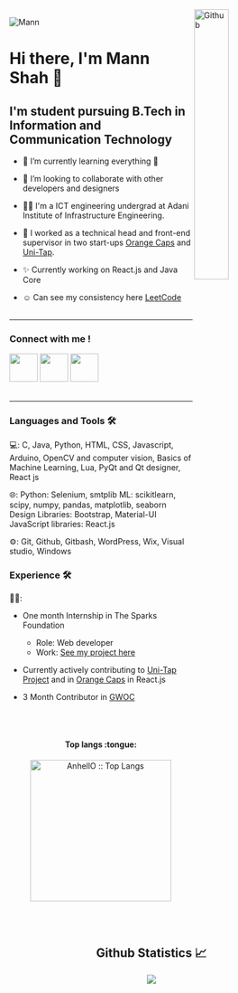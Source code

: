 <img width="35%" align="right" alt="Github" src="https://user-images.githubusercontent.com/48678280/88862734-4903af80-d201-11ea-968b-9c939d88a37c.gif" />
<p align="left"> <img   src="https://komarev.com/ghpvc/?username=Mann-tech13" alt="Mann" /> </p>

# Hi there, I'm Mann Shah 👋 <br>

## I'm student pursuing B.Tech in Information and Communication Technology <br>

- 🌱 I’m currently learning everything 🤣
- 👯 I’m looking to collaborate with other developers and designers
- 👩‍🎓 I'm a ICT engineering undergrad at Adani Institute of Infrastructure Engineering.
- 💼 I worked as a technical head and front-end supervisor in two start-ups [Orange Caps](https://github.com/BHAVYA0034/Orangecaps) and [Uni-Tap](https://github.com/UniTap).
- ✨ Currently working on React.js and Java Core

- ☺ Can see my consistency here [LeetCode](https://leetcode.com/mannshah_13/)
<br><br>
<hr>

<!-- 
###Connnect with me 📝

[<img align="left"  width="10px" src="https://cdn.dribbble.com/users/164889/screenshots/1275948/reflecting-chrome.gif" />](https://mannshah.netlify.app/)
[<img align="left"  width="5px" src="https://i.pinimg.com/originals/de/b4/6f/deb46f02a59e3b3a2aa58fac16290d63.gif" />](https://www.linkedin.com/in/mann-shah-25a215191)
[<img align="left" width="10px" src="https://cdn.dribbble.com/users/4874/screenshots/3074660/gmaildribbble.gif" />](mailto:mannjshah01@gmail.com)
[<img align="left"  width="10px" src="https://thumbs.gfycat.com/OrnateOrneryFoal-max-1mb.gif" />](https://www.instagram.com/__mann_13_/)

<br><br>
<hr> -->

### Connect with me !


<!-- <a href="https://twitter.com/1225khushali" target="_blank" rel="noopener noreferrer"><img src="https://img.icons8.com/fluent/2x/twitter.png" width="50" /></a> -->
<a href="https://www.instagram.com/__mann_13_/" target="_blank" rel="noopener noreferrer"><img src="https://img.icons8.com/fluent/2x/instagram-new.png" width="50" /></a>
<a href="https://www.linkedin.com/in/mann-shah-25a215191" target="_blank" rel="noopener noreferrer"><img src="https://img.icons8.com/fluent/2x/linkedin.png" width="50" /></a>
<a href="mailto:mannshah.ict19@gmail.com" target="_blank" rel="noopener noreferrer"><img src="https://img.icons8.com/fluent/2x/gmail.png" width="50" /></a>
<br><br>
<hr/>


### Languages and Tools 🛠

💻:
C, Java, Python, HTML, CSS, Javascript, Arduino, OpenCV and computer vision, Basics of Machine Learning, Lua, PyQt and Qt designer, React js

🌐:
Python: Selenium, smtplib
ML: scikitlearn, scipy, numpy, pandas, matplotlib, seaborn
Design Libraries: Bootstrap, Material-UI
JavaScript libraries: React.js

⚙️:
Git, Github, Gitbash, WordPress, Wix, Visual studio, Windows

### Experience 🛠

👨‍💻:
- One month Internship in The Sparks Foundation 
  - Role: Web developer 
  - Work: [See my project here](https://github.com/Mann-tech13/Banking_System)
  
- Currently actively contributing to [Uni-Tap Project](https://github.com/imdiode/Uni-tap) and in [Orange Caps](https://github.com/BHAVYA0034/Orangecaps) in React.js
- 3 Month Contributor in [GWOC](https://github.com/girlscript)

  
<br><br>
<h4 align="center">Top langs :tongue:</h4>
<p align="center"><img src="https://github-readme-stats.vercel.app/api/top-langs/?username=Mann-tech13&langs_count=10&theme=tokyonight&layout=compact" alt="AnhellO :: Top Langs" height="250" /></p>

<br><br>
<h2 align="center"> Github Statistics 📈 </h2>
  
<div align="center"> 
  <a href=""><img align="center" src="https://github-readme-stats-sigma-five.vercel.app/api?username=Mann-tech13&show_icons=true&include_all_commits=true&count_private=true&theme=midnight-purple&line_height=40" /></a></div>

<!--
**Mann-tech13/Mann-tech13** is a ✨ _special_ ✨ repository because its `README.md` (this file) appears on your GitHub profile.![Windows](http://img.shields.io/badge/-Windows-0078D6?style=flat-square&logo=windows&logoColor=ffffff)"

Here are some ideas to get you started:

- 🔭 I’m currently working on ...
- 🌱 I’m currently learning ...
- 👯 I’m looking to collaborate on ...
- 🤔 I’m looking for help with ...
- 💬 Ask me about ...
- 📫 How to reach me: ...
- 😄 Pronouns: ...
- ⚡ Fun fact: ...
-->
